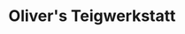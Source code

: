---
title: "Oliver's Teigwerkstatt"
url: /wien/olivers-teigwerkstatt-plankengasse/
shop: Bäckerei
---